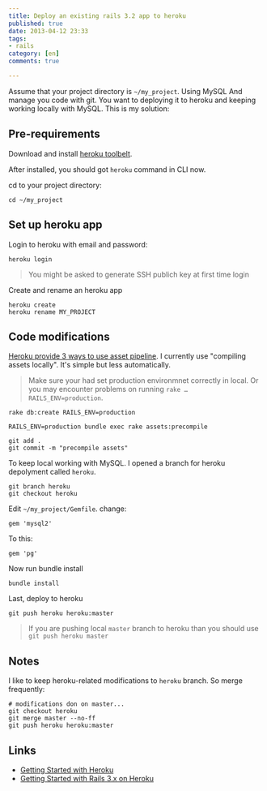 ```yaml
---
title: Deploy an existing rails 3.2 app to heroku
published: true
date: 2013-04-12 23:33
tags:
- rails
category: [en]
comments: true

---
```



Assume that your project directory is `~/my_project`. Using MySQL And manage you code with git. You want to deploying it to heroku and keeping working locally with MySQL. This is my solution:

## Pre-requirements

Download and install [heroku toolbelt](https://toolbelt.heroku.com/).

After installed, you should got `heroku` command in CLI now.

cd to your project directory:

    cd ~/my_project

## Set up heroku app

Login to heroku with email and password:

    heroku login

> You might be asked to generate SSH publich key at first time login

Create and rename an heroku app

    heroku create
    heroku rename MY_PROJECT

## Code modifications
[Heroku provide 3 ways to use asset pipeline](https://devcenter.heroku.com/articles/rails-asset-pipeline). I currently use "compiling assets locally". It's simple but less automatically.

> Make sure your had set production environmnet correctly in local. Or you may encounter problems on running `rake … RAILS_ENV=production`.

    rake db:create RAILS_ENV=production

    RAILS_ENV=production bundle exec rake assets:precompile

    git add .
    git commit -m "precompile assets"


To keep local working with MySQL. I opened a branch for heroku depolyment called `heroku`.

    git branch heroku
    git checkout heroku

Edit `~/my_project/Gemfile`. change:

    gem 'mysql2'

To this:

    gem 'pg'

Now run bundle install

    bundle install

Last, deploy to heroku

    git push heroku heroku:master

> If you are pushing local `master` branch to heroku than you should use `git push heroku master`

## Notes
I like to keep heroku-related modifications to `heroku` branch. So merge frequently:

    # modifications don on master...
    git checkout heroku
    git merge master --no-ff
    git push heroku heroku:master

## Links
* [Getting Started with Heroku](https://devcenter.heroku.com/articles/quickstart)
* [Getting Started with Rails 3.x on Heroku](https://devcenter.heroku.com/articles/rails3)

